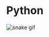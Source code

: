 # Python
![snake gif](https://github.com/YOUR_USERNAME/YOUR_USERNAME/blob/output/github-contribution-grid-snake.gif)
